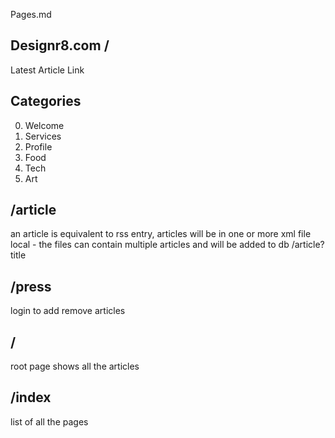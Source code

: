 Pages.md


Designr8.com  /
---------------

Latest Article Link

Categories
----------
0. Welcome
1. Services
2. Profile
3. Food
4. Tech
5. Art

/article
--------

an article is equivalent to rss entry, articles will be in one or more xml file local - the files can contain multiple articles and will be added to db
/article?title


/press
------

login to add remove articles


/
-
root page shows all the articles


/index
------

list of all the pages




